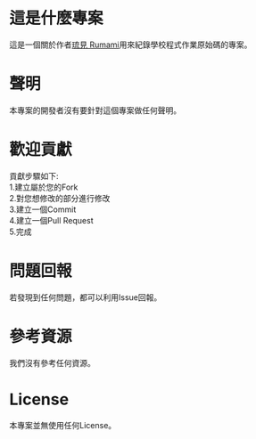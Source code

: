 # 這是什麼專案
這是一個關於作者[琉見 Rumami](https://github.com/rumamitw01)用來紀錄學校程式作業原始碼的專案。
# 聲明
本專案的開發者沒有要針對這個專案做任何聲明。
# 歡迎貢獻
貢獻步驟如下:<br>
1.建立屬於您的Fork<br>
2.對您想修改的部分進行修改<br>
3.建立一個Commit<br>
4.建立一個Pull Request<br>
5.完成<br>
# 問題回報
若發現到任何問題，都可以利用Issue回報。
# 參考資源
我們沒有參考任何資源。
# License
本專案並無使用任何License。
